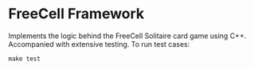 FreeCell Framework
===================

Implements the logic behind the FreeCell Solitaire card game using C++. Accompanied with extensive testing.
To run test cases:

```
make test
```
